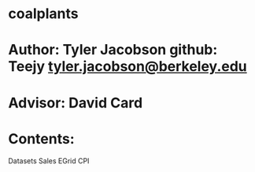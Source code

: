 # coalplants
# Author: Tyler Jacobson github: Teejy tyler.jacobson@berkeley.edu
# Advisor: David Card
# Contents:
Datasets
  Sales
  EGrid
  CPI
  
